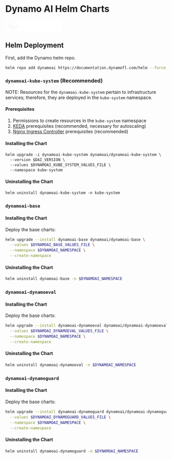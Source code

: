 # Dynamo AI Helm Charts
<img src="./logo.svg" alt="Sunset" title="Beautiful Sunset" width="175" height="">

## Helm Deployment

First, add the Dynamo helm repo.

```bash
helm repo add dynamoai https://documentation.dynamofl.com/helm --force-update
```

### `dynamoai-kube-system` (Recommended)
NOTE: Resources for the `dynamoai-kube-system` pertain to infrastructure services; therefore, they are deployed in the `kube-system` namespace.

#### Prerequisites

1. Permissions to create resources in the `kube-system` namespace
2. [KEDA](https://keda.sh/docs/2.14/deploy/) prerequisites (recommended, necessary for autoscaling)
3. [Nginx Ingress Controller](https://kubernetes.github.io/ingress-nginx/) prerequisites (recommended) 

#### Installing the Chart
```
helm upgrade -i dynamoai-kube-system dynamoai/dynamoai-kube-system \
  --version $DAI_VERSION \
  --values $DYNAMOAI_KUBE_SYSTEM_VALUES_FILE \
  --namespace kube-system 
```


#### Uninstalling the Chart
```
helm uninstall dynamoai-kube-system -n kube-system
```


### `dynamoai-base`

#### Installing the Chart
Deploy the base charts:
```bash
helm upgrade --install dynamoai-base dynamoai/dynamoai-base \
  --values $DYNAMOAI_BASE_VALUES_FILE \
  --namespace $DYNAMOAI_NAMESPACE \
  --create-namespace 
```
#### Uninstalling the Chart
```bash
helm uninstall dynamoai-base -n $DYNAMOAI_NAMESPACE
```

### `dynamoai-dynamoeval`

#### Installing the Chart
Deploy the base charts:
```bash
helm upgrade --install dynamoai-dynamoeval dynamoai/dynamoai-dynamoeval \
  --values $DYNAMOAI_DYNAMOEVAL_VALUES_FILE \
  --namespace $DYNAMOAI_NAMESPACE \
  --create-namespace 
```
#### Uninstalling the Chart
```bash
helm uninstall dynamoai-dynamoeval -n $DYNAMOAI_NAMESPACE
```

### `dynamoai-dynamoguard`

#### Installing the Chart
Deploy the base charts:
```bash
helm upgrade --install dynamoai-dynamoguard dynamoai/dynamoai-dynamoguard \
  --values $DYNAMOAI_DYNAMOGUARD_VALUES_FILE \
  --namespace $DYNAMOAI_NAMESPACE \
  --create-namespace 
```
#### Uninstalling the Chart
```bash
helm uninstall dynamoai-dynamoguard -n $DYNAMOAI_NAMESPACE
```
